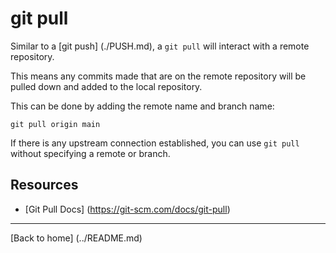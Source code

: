 # git pull

Similar to a [git push] (./PUSH.md), a `git pull` will interact with a remote repository.

This means any commits made that are on the remote repository will be pulled down and added to the local repository.

This can be done by adding the remote name and branch name:

```
git pull origin main
```

If there is any upstream connection established, you can use `git pull` without specifying a remote or branch.

## Resources

- [Git Pull Docs] (https://git-scm.com/docs/git-pull)

---

[Back to home] (../README.md)